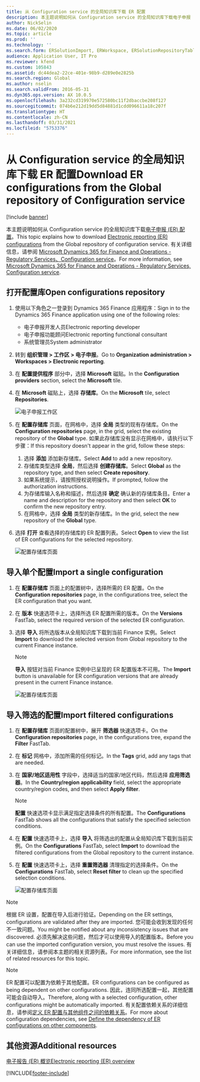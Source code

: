 ```yaml
---
title: 从 Configuration service 的全局知识库下载 ER 配置
description: 本主题说明如何从 Configuration service 的全局知识库下载电子申报 (ER) 配置。
author: NickSelin
ms.date: 06/02/2020
ms.topic: article
ms.prod: ''
ms.technology: ''
ms.search.form: ERSolutionImport, ERWorkspace, ERSolutionRepositoryTable
audience: Application User, IT Pro
ms.reviewer: kfend
ms.custom: 105843
ms.assetid: dc44dea2-22ce-401e-98b9-d289e0e2825b
ms.search.region: Global
ms.author: nselin
ms.search.validFrom: 2016-05-31
ms.dyn365.ops.version: AX 10.0.5
ms.openlocfilehash: 3a232cd319970e572580bc11f2dbaccbe208f127
ms.sourcegitcommit: 074b6e212d19dd5d84881d1cdd096611a18c207f
ms.translationtype: HT
ms.contentlocale: zh-CN
ms.lasthandoff: 03/31/2021
ms.locfileid: "5753376"
---
```

# <a name="download-er-configurations-from-the-global-repository-of-configuration-service"></a><span data-ttu-id="27caa-103">从 Configuration service 的全局知识库下载 ER 配置</span><span class="sxs-lookup"><span data-stu-id="27caa-103">Download ER configurations from the Global repository of Configuration service</span></span>

[!include [banner](../includes/banner.md)]

<span data-ttu-id="27caa-104">本主题说明如何从 Configuration service 的全局知识库下载[电子申报 (ER) 配置](general-electronic-reporting.md#Configuration)。</span><span class="sxs-lookup"><span data-stu-id="27caa-104">This topic explains how to download [Electronic reporting (ER) configurations](general-electronic-reporting.md#Configuration) from the Global repository of configuration service.</span></span> <span data-ttu-id="27caa-105">有关详细信息，请参阅 [Microsoft Dynamics 365 for Finance and Operations - Regulatory Services、Configuration service](https://docs.microsoft.com/business-applications-release-notes/october18/dynamics365-finance-operations/regulatory-service-configuration)。</span><span class="sxs-lookup"><span data-stu-id="27caa-105">For more information, see [Microsoft Dynamics 365 for Finance and Operations - Regulatory Services, Configuration service](https://docs.microsoft.com/business-applications-release-notes/october18/dynamics365-finance-operations/regulatory-service-configuration).</span></span>

## <a name="open-configurations-repository"></a><span data-ttu-id="27caa-106">打开配置库</span><span class="sxs-lookup"><span data-stu-id="27caa-106">Open configurations repository</span></span>

1. <span data-ttu-id="27caa-107">使用以下角色之一登录到 Dynamics 365 Finance 应用程序：</span><span class="sxs-lookup"><span data-stu-id="27caa-107">Sign in to the Dynamics 365 Finance application using one of the following roles:</span></span>

    - <span data-ttu-id="27caa-108">电子申报开发人员</span><span class="sxs-lookup"><span data-stu-id="27caa-108">Electronic reporting developer</span></span>
    - <span data-ttu-id="27caa-109">电子申报功能顾问</span><span class="sxs-lookup"><span data-stu-id="27caa-109">Electronic reporting functional consultant</span></span>
    - <span data-ttu-id="27caa-110">系统管理员</span><span class="sxs-lookup"><span data-stu-id="27caa-110">System administrator</span></span>

2. <span data-ttu-id="27caa-111">转到 **组织管理 > 工作区 > 电子申报**。</span><span class="sxs-lookup"><span data-stu-id="27caa-111">Go to **Organization administration > Workspaces > Electronic reporting**.</span></span>
3. <span data-ttu-id="27caa-112">在 **配置提供程序** 部分中，选择 **Microsoft** 磁贴。</span><span class="sxs-lookup"><span data-stu-id="27caa-112">In the **Configuration providers** section, select the **Microsoft** tile.</span></span>
3. <span data-ttu-id="27caa-113">在 **Microsoft** 磁贴上，选择 **存储库**。</span><span class="sxs-lookup"><span data-stu-id="27caa-113">On the **Microsoft** tile, select **Repositories**.</span></span>

    ![电子申报工作区](./media/er-download-configurations-global-repo-er-workspace.png)

4. <span data-ttu-id="27caa-115">在 **配置存储库** 页面，在网格中，选择 **全局** 类型的现有存储库。</span><span class="sxs-lookup"><span data-stu-id="27caa-115">On the **Configuration repositories** page, in the grid, select the existing repository of the **Global** type.</span></span> <span data-ttu-id="27caa-116">如果此存储库没有显示在网格中，请执行以下步骤：</span><span class="sxs-lookup"><span data-stu-id="27caa-116">If this repository doesn't appear in the grid, follow these steps:</span></span>

    1. <span data-ttu-id="27caa-117">选择 **添加** 添加新存储库。</span><span class="sxs-lookup"><span data-stu-id="27caa-117">Select **Add** to add a new repository.</span></span>
    2. <span data-ttu-id="27caa-118">存储库类型选择 **全局**，然后选择 **创建存储库**。</span><span class="sxs-lookup"><span data-stu-id="27caa-118">Select **Global** as the repository type, and then select **Create repository**.</span></span>
    3. <span data-ttu-id="27caa-119">如果系统提示，请按照授权说明操作。</span><span class="sxs-lookup"><span data-stu-id="27caa-119">If prompted, follow the authorization instructions.</span></span>
    4. <span data-ttu-id="27caa-120">为存储库输入名称和描述，然后选择 **确定** 确认新的存储库条目。</span><span class="sxs-lookup"><span data-stu-id="27caa-120">Enter a name and description for the repository and then select **OK** to confirm the new repository entry.</span></span>
    5. <span data-ttu-id="27caa-121">在网格中，选择 **全局** 类型的新存储库。</span><span class="sxs-lookup"><span data-stu-id="27caa-121">In the grid, select the new repository of the **Global** type.</span></span>

5. <span data-ttu-id="27caa-122">选择 **打开** 查看选择的存储库的 ER 配置列表。</span><span class="sxs-lookup"><span data-stu-id="27caa-122">Select **Open** to view the list of ER configurations for the selected repository.</span></span>

    ![配置存储库页面](./media/er-download-configurations-global-repo-repositories-list.png)

## <a name="import-a-single-configuration"></a><span data-ttu-id="27caa-124">导入单个配置</span><span class="sxs-lookup"><span data-stu-id="27caa-124">Import a single configuration</span></span>

1. <span data-ttu-id="27caa-125">在 **配置存储库** 页面上的配置树中，选择所需的 ER 配置。</span><span class="sxs-lookup"><span data-stu-id="27caa-125">On the **Configuration repositories** page, in the configurations tree, select the ER configuration that you want.</span></span>
2. <span data-ttu-id="27caa-126">在 **版本** 快速选项卡上，选择所选 ER 配置所需的版本。</span><span class="sxs-lookup"><span data-stu-id="27caa-126">On the **Versions** FastTab, select the required version of the selected ER configuration.</span></span>
3. <span data-ttu-id="27caa-127">选择 **导入** 将所选版本从全局知识库下载到当前 Finance 实例。</span><span class="sxs-lookup"><span data-stu-id="27caa-127">Select **Import** to download the selected version from Global repository to the current Finance instance.</span></span>

    > [!NOTE]
    > <span data-ttu-id="27caa-128">**导入** 按钮对当前 Finance 实例中已呈现的 ER 配置版本不可用。</span><span class="sxs-lookup"><span data-stu-id="27caa-128">The **Import** button is unavailable for ER configuration versions that are already present in the current Finance instance.</span></span>

    ![配置存储库页面](./media/er-download-configurations-global-repo-repository-content.png)

## <a name="import-filtered-configurations"></a><span data-ttu-id="27caa-130">导入筛选的配置</span><span class="sxs-lookup"><span data-stu-id="27caa-130">Import filtered configurations</span></span>

1. <span data-ttu-id="27caa-131">在 **配置存储库** 页面的配置树中，展开 **筛选器** 快速选项卡。</span><span class="sxs-lookup"><span data-stu-id="27caa-131">On the **Configuration repositories** page, in the configurations tree, expand the **Filter** FastTab.</span></span>
2. <span data-ttu-id="27caa-132">在 **标记** 网格中，添加所需的任何标记。</span><span class="sxs-lookup"><span data-stu-id="27caa-132">In the **Tags** grid, add any tags that are needed.</span></span>
3. <span data-ttu-id="27caa-133">在 **国家/地区适用性** 字段中，选择适当的国家/地区代码，然后选择 **应用筛选器**。</span><span class="sxs-lookup"><span data-stu-id="27caa-133">In the **Country/region applicability** field, select the appropriate country/region codes, and then select  **Apply filter**.</span></span>

    > [!NOTE]
    > <span data-ttu-id="27caa-134">**配置** 快速选项卡显示满足指定选择条件的所有配置。</span><span class="sxs-lookup"><span data-stu-id="27caa-134">The **Configurations** FastTab shows all the configurations that satisfy the specified selection conditions.</span></span>

4. <span data-ttu-id="27caa-135">在 **配置** 快速选项卡上，选择 **导入** 将筛选出的配置从全局知识库下载到当前实例。</span><span class="sxs-lookup"><span data-stu-id="27caa-135">On the **Configurations** FastTab, select **Import** to download the filtered configurations from the Global repository to the current instance.</span></span>
5. <span data-ttu-id="27caa-136">在 **配置** 快速选项卡上，选择 **重置筛选器** 清理指定的选择条件。</span><span class="sxs-lookup"><span data-stu-id="27caa-136">On the **Configurations** FastTab, select **Reset filter** to clean up the specified selection conditions.</span></span>

    ![配置存储库页面](./media/er-download-configurations-global-repo-filtered-configurations.png)

> [!NOTE]
> <span data-ttu-id="27caa-138">根据 ER 设置，配置在导入后进行验证。</span><span class="sxs-lookup"><span data-stu-id="27caa-138">Depending on the ER settings, configurations are validated after they are imported.</span></span> <span data-ttu-id="27caa-139">您可能会收到发现的任何不一致问题。</span><span class="sxs-lookup"><span data-stu-id="27caa-139">You might be notified about any inconsistency issues that are discovered.</span></span> <span data-ttu-id="27caa-140">必须先解决这些问题，然后才可以使用导入的配置版本。</span><span class="sxs-lookup"><span data-stu-id="27caa-140">Before you can use the imported configuration version, you must resolve the issues.</span></span> <span data-ttu-id="27caa-141">有关详细信息，请参阅本主题的相关资源列表。</span><span class="sxs-lookup"><span data-stu-id="27caa-141">For more information, see the list of related resources for this topic.</span></span>

> [!NOTE]
> <span data-ttu-id="27caa-142">ER 配置可以配置为依赖于其他配置。</span><span class="sxs-lookup"><span data-stu-id="27caa-142">ER configurations can be configured as being dependent on other configurations.</span></span> <span data-ttu-id="27caa-143">因此，连同所选配置一起，其他配置可能会自动导入。</span><span class="sxs-lookup"><span data-stu-id="27caa-143">Therefore, along with a selected configuration, other configurations might be automatically imported.</span></span> <span data-ttu-id="27caa-144">有关配置依赖关系的详细信息，请参阅[定义 ER 配置与其他组件之间的依赖关系](tasks/er-define-dependency-er-configurations-from-other-components-july-2017.md)。</span><span class="sxs-lookup"><span data-stu-id="27caa-144">For more about configuration dependencies, see [Define the dependency of ER configurations on other components](tasks/er-define-dependency-er-configurations-from-other-components-july-2017.md).</span></span>

## <a name="additional-resources"></a><span data-ttu-id="27caa-145">其他资源</span><span class="sxs-lookup"><span data-stu-id="27caa-145">Additional resources</span></span>

[<span data-ttu-id="27caa-146">电子报告 (ER) 概览</span><span class="sxs-lookup"><span data-stu-id="27caa-146">Electronic reporting (ER) overview</span></span>](general-electronic-reporting.md)


[!INCLUDE[footer-include](../../../includes/footer-banner.md)]